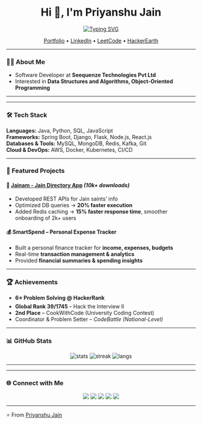 <h1 align="center">Hi 👋, I'm Priyanshu Jain</h1>
<!-- <h3 align="center">Software Developer | Problem Solver | Java & Python</h3> -->

<!-- Dynamic Typing Effect -->
<p align="center">
  <a href="https://git.io/typing-svg">
    <img src="https://readme-typing-svg.herokuapp.com?font=Fira+Code&size=22&pause=1000&color=36BCF7&center=true&vCenter=true&width=600&lines=Software+Developer;Problem+Solver+%7C+6%E2%AD%90+HackerRank;Java+%7C+Python+%7C+SQL+%7C+REST+APIs;Building+Scalable+Systems" alt="Typing SVG" />
  </a>
</p>


<p align="center">
  <a href="https://prashu-jain-portfolio.netlify.app/">Portfolio</a> •
  <a href="https://www.linkedin.com/in/priyanshu-jain-tech/">LinkedIn</a> •
  <a href="https://leetcode.com/u/prashujain/">LeetCode</a> •
  <a href="https://www.hackerearth.com/@Jain_G">HackerEarth</a>
</p>

---

### 👨‍💻 About Me  
-  Software Developer at **Seequenze Technologies Pvt Ltd**      
-  Interested in **Data Structures and Algorithms, Object-Oriented Programming**  

---  



---

### 🛠️ Tech Stack  

**Languages:** Java, Python, SQL, JavaScript  
**Frameworks:** Spring Boot, Django, Flask, Node.js, React.js  
**Databases & Tools:** MySQL, MongoDB, Redis, Kafka, Git  
**Cloud & DevOps:** AWS, Docker, Kubernetes, CI/CD  

---

### 📌 Featured Projects  

#### 📱 [Jainam - Jain Directory App](https://play.google.com/store/apps/details?id=com.jainam.android) *(10k+ downloads)*  
- Developed REST APIs for Jain saints’ info  
- Optimized DB queries → **20% faster execution**  
- Added Redis caching → **15% faster response time**, smoother onboarding of 2k+ users  

#### 💰 SmartSpend – Personal Expense Tracker  
- Built a personal finance tracker for **income, expenses, budgets**  
- Real-time **transaction management & analytics**  
- Provided **financial summaries & spending insights**  

---

### 🏆 Achievements  
-  **6⭐ Problem Solving @ HackerRank**  
-  **Global Rank 39/1745** – Hack the Interview II  
-  **2nd Place** – CookWithCode (University Coding Contest)  
-  Coordinator & Problem Setter – *CodeBattle (National-Level)*  

---

### 📊 GitHub Stats  

<p align="center">
  <img src="https://github-readme-stats.vercel.app/api?username=Prashu-jain25&show_icons=true&theme=tokyonight" alt="stats" />
  <img src="https://github-readme-streak-stats.herokuapp.com/?user=Prashu-jain25&theme=tokyonight" alt="streak" />
  <img src="https://github-readme-stats.vercel.app/api/top-langs/?username=Prashu-jain25&layout=compact&theme=tokyonight" alt="langs" />
</p>

---
<!--
### 🐍 Snake Contribution Graph  

![snake gif](https://github.com/Prashu-jain25/Prashu-jain25/blob/output/github-contribution-grid-snake.svg)
-->
---

### 🌐 Connect with Me  
<p align="center">
  <a href="https://prashu-jain-portfolio.netlify.app/"><img src="https://img.shields.io/badge/Portfolio-000?style=for-the-badge&logo=vercel&logoColor=white"/></a>
  <a href="https://www.linkedin.com/in/priyanshu-jain-tech/"><img src="https://img.shields.io/badge/LinkedIn-0077B5?style=for-the-badge&logo=linkedin&logoColor=white"/></a>
  <a href="https://leetcode.com/u/prashujain/"><img src="https://img.shields.io/badge/LeetCode-FFA116?style=for-the-badge&logo=leetcode&logoColor=white"/></a>
  <a href="https://www.hackerearth.com/@Jain_G"><img src="https://img.shields.io/badge/HackerEarth-2C3454?style=for-the-badge&logo=hackerearth&logoColor=white"/></a>
  <a href="mailto:dev.priyanshu.jain@gmail.com"><img src="https://img.shields.io/badge/Email-D14836?style=for-the-badge&logo=gmail&logoColor=white"/></a>
</p>

---
⭐️ From [Priyanshu Jain](https://github.com/Prashu-jain25)

